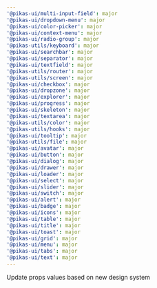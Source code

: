 ```yaml
---
'@pikas-ui/multi-input-field': major
'@pikas-ui/dropdown-menu': major
'@pikas-ui/color-picker': major
'@pikas-ui/context-menu': major
'@pikas-ui/radio-group': major
'@pikas-utils/keyboard': major
'@pikas-ui/searchbar': major
'@pikas-ui/separator': major
'@pikas-ui/textfield': major
'@pikas-utils/router': major
'@pikas-utils/screen': major
'@pikas-ui/checkbox': major
'@pikas-ui/dropzone': major
'@pikas-ui/explorer': major
'@pikas-ui/progress': major
'@pikas-ui/skeleton': major
'@pikas-ui/textarea': major
'@pikas-utils/color': major
'@pikas-utils/hooks': major
'@pikas-ui/tooltip': major
'@pikas-utils/file': major
'@pikas-ui/avatar': major
'@pikas-ui/button': major
'@pikas-ui/dialog': major
'@pikas-ui/drawer': major
'@pikas-ui/loader': major
'@pikas-ui/select': major
'@pikas-ui/slider': major
'@pikas-ui/switch': major
'@pikas-ui/alert': major
'@pikas-ui/badge': major
'@pikas-ui/icons': major
'@pikas-ui/table': major
'@pikas-ui/title': major
'@pikas-ui/toast': major
'@pikas-ui/grid': major
'@pikas-ui/menu': major
'@pikas-ui/tabs': major
'@pikas-ui/text': major
---
```


Update props values based on new design system
